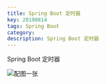 ```yaml
---
title: Spring Boot 定时器
key: 20190814
tags: Spring Boot
category: 
description: Spring Boot 定时器
---
```

<!--more-->
Spring Boot 定时器

![配图一张](/assets/images/posts/746884-20170623101436741-424557581.png)
